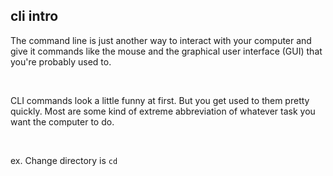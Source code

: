 ##  cli intro

The command line is just another way to interact with your computer and give it commands like the mouse and the graphical user interface (GUI) that you're probably used to.

<br>

CLI commands look a little funny at first. But you get used to them pretty quickly.
Most are some kind of extreme abbreviation of whatever task you want the computer to do.

<br>

ex. Change directory is `cd`
